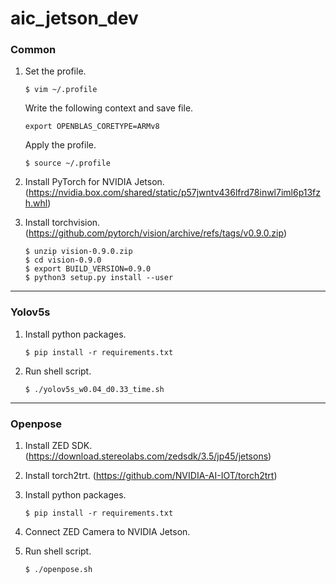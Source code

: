 # aic_jetson_dev

### Common
1. Set the profile.

       $ vim ~/.profile

   Write the following context and save file.

       export OPENBLAS_CORETYPE=ARMv8

   Apply the profile.
   
       $ source ~/.profile

2. Install PyTorch for NVIDIA Jetson. (https://nvidia.box.com/shared/static/p57jwntv436lfrd78inwl7iml6p13fzh.whl)

3. Install torchvision. (https://github.com/pytorch/vision/archive/refs/tags/v0.9.0.zip)

       $ unzip vision-0.9.0.zip
       $ cd vision-0.9.0
       $ export BUILD_VERSION=0.9.0
       $ python3 setup.py install --user
---
### Yolov5s
1. Install python packages.

       $ pip install -r requirements.txt

2. Run shell script.

       $ ./yolov5s_w0.04_d0.33_time.sh

---
### Openpose
1. Install ZED SDK. (https://download.stereolabs.com/zedsdk/3.5/jp45/jetsons)
2. Install torch2trt. (https://github.com/NVIDIA-AI-IOT/torch2trt)
3. Install python packages.

       $ pip install -r requirements.txt

4. Connect ZED Camera to NVIDIA Jetson.

5. Run shell script.

       $ ./openpose.sh